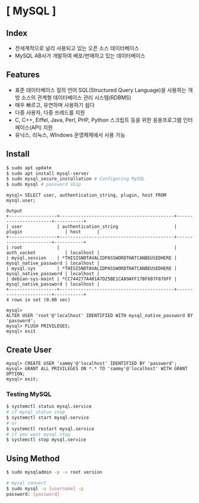 # [ MySQL ]

## Index

- 전세계적으로 널리 사용되고 있는 오픈 소스 데이터베이스
- MySQL AB사가 개발하여 배포/판매하고 있는 데이터베이스

## Features

- 표준 데이터베이스 질의 언어 SQL(Structured Query Language)을 사용하는 개방 소스의 관계형 데이터베이스 관리 시스템(RDBMS)
- 매우 빠르고, 유연하며 사용하기 쉽다
- 다중 사용자, 다중 쓰레드를 지원
- C, C++, Eiffel, Java, Perl, PHP, Python 스크립트 등을 위한 응용프로그램 인터페이스(API) 지원
- 유닉스, 리눅스, WIndows 운영체제에서 사용 가능

## Install

```bash
$ sudo apt update
$ sudo apt install mysql-server
$ sudo mysql_secure_installation # Configuring MySQL
$ sudo mysql # password skip
```

```mysql
mysql> SELECT user, authentication_string, plugin, host FROM mysql.user;
```

```mysql
Output
+------------------+-------------------------------------------+-----------------------+-----------+
| user             | authentication_string                     | plugin                | host      |
+------------------+-------------------------------------------+-----------------------+-----------+
| root             |                                           | auth_socket           | localhost |
| mysql.session    | *THISISNOTAVALIDPASSWORDTHATCANBEUSEDHERE | mysql_native_password | localhost |
| mysql.sys        | *THISISNOTAVALIDPASSWORDTHATCANBEUSEDHERE | mysql_native_password | localhost |
| debian-sys-maint | *CC744277A401A7D25BE1CA89AFF17BF607F876FF | mysql_native_password | localhost |
+------------------+-------------------------------------------+-----------------------+-----------+
4 rows in set (0.00 sec)
```

```mysql
mysql> 
ALTER USER 'root'@'localhost' IDENTIFIED WITH mysql_native_password BY 'password';
mysql> FLUSH PRIVILEGES;
mysql> exit
```

## Create User

```mysql
mysql> CREATE USER 'sammy'@'localhost' IDENTIFIED BY 'password';
mysql> GRANT ALL PRIVILEGES ON *.* TO 'sammy'@'localhost' WITH GRANT OPTION;
mysql> exit;
```

### Testing MySQL

```bash
$ systemctl status mysql.service
# if mysql status stop
$ systemctl start mysql.service
# or
$ systemctl restart mysql.service
# if you want mysql stop
$ systemctl stop mysql.service
```

## Using Method

```bash
$ sudo mysqladmin -p -u root version

# mysql connect
$ sudo mysql -u [username] -p
password: [password]
```